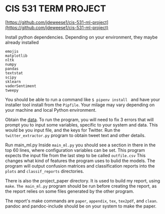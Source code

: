 # CIS 531 TERM PROJECT

[https://github.com/jdeweese1/cis-531-ml-project](https://github.com/jdeweese1/cis-531-ml-project)

Install python dependencies. Depending on your environment, they maybe already installed
```
emojis
matplotlib
nltk
numpy
pandas
textstat
scipy
sklearn
vaderSentiment
tweepy
```
You should be able to run a command like `$ pipenv install ` and have your installer tool install from the `Pipfile`. Your milage may vary depending on your machine and local Python environment.

Obtain the [data](https://dataverse.mpi-sws.org/dataset.xhtml?persistentId=doi:10.5072/FK2/ZDTEMN). To run the program, you will need to fix 3 errors that will prompt you to input some variables, specific to your system and data. This would be you input file, and the keys for Twitter. Run the `twitter_extractor.py` program to obtain tweet text and other details.

Run main_ml.py
Inside `main_ml.py` you should see a section in there in the top 60 lines, where configuration variables can be set. This program expects the input file from the last step to be called `outfile.csv` This changes what kind of features the program uses to bulid the models. The program will output confusion matrices and classification reports into the `plots` and `classif_reports` directories.

There is also the project_paper directory. It is used to build my report, using `make`. `The main_ml.py` program should be run before creating the report, as the report relies on some files generated by the other program. 

The report's make commands are `paper`, `appendix`, `tex`, `tex2pdf`, and `clean`. pandoc and pandoc-include should be on your system to make the paper.
